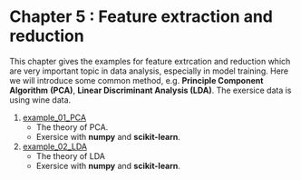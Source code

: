# Chapter 5 : Feature extraction and reduction
This chapter gives the examples for feature extrcation and reduction which are very important topic in data analysis, especially in model training. Here we will introduce some common method, e.g. **Principle Component Algorithm** **(PCA)**, **Linear Discriminant Analysis (LDA)**. The exersice data is using wine data.

1. [example_01_PCA](example_01_PCA.ipynb)
   - The theory of PCA.
   - Exersice with **numpy** and **scikit-learn**.
2. [example_02_LDA](example_02_LDA.ipynb)
   - The theory of LDA
   - Exersice with **numpy** and **scikit-learn**.
